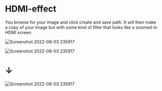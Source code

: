 # HDMI-effect

You browse for your image and click create and save path. It will then make a copy of your image but with some kind of filter that looks like a zoomed-in HDMI screen.

![Screenshot 2022-08-03 235917](https://i.imgur.com/BXngwar.png)



![Screenshot 2022-08-03 235917](https://i.imgur.com/63rB4Lc.png)
#                       ↓
![Screenshot 2022-08-03 235917](https://i.imgur.com/p9o6Biv.png)

